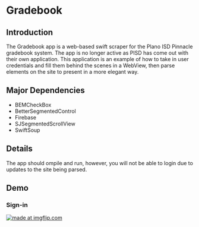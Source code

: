 # Gradebook
## Introduction

The Gradebook app is a web-based swift scraper for the Plano ISD Pinnacle gradebook system. The app is no longer active as PISD has come out with their own application. This application is an example of how to take in user credentials and fill them behind the scenes in a WebView, then parse elements on the site to present in a more elegant way.

## Major Dependencies
- BEMCheckBox
- BetterSegmentedControl
- Firebase
- SJSegmentedScrollView
- SwiftSoup

## Details

The app should ompile and run, however, you will not be able to login due to updates to the site being parsed.

## Demo

### Sign-in
<a href="https://imgflip.com/gif/2drqqo"><img src="https://i.imgflip.com/2drqqo.gif" title="made at imgflip.com"/></a>
